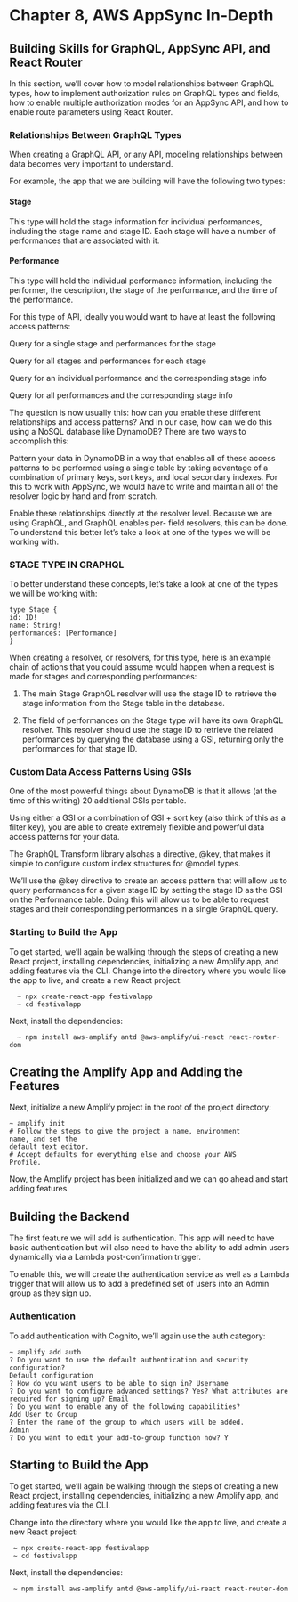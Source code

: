 
# Chapter 8, AWS AppSync In-Depth

## Building Skills for GraphQL, AppSync API, and React Router 

In this section, we’ll cover how to model relationships between GraphQL types, how to implement authorization rules on GraphQL types and fields, how to enable multiple authorization modes for an AppSync API, and how to enable route parameters using React Router.

### Relationships Between GraphQL Types

When creating a GraphQL API, or any API, modeling relationships between data becomes very important to understand.

For example, the app that we are building will have the following two types:


#### Stage
This type will hold the stage information for individual
performances, including the stage name and stage ID. Each stage
will have a number of performances that are associated with it.


#### Performance
This type will hold the individual performance information,
including the performer, the description, the stage of the
performance, and the time of the performance.

For this type of API, ideally you would want to have at least the following access patterns:

Query for a single stage and performances for the stage

Query for all stages and performances for each stage

Query for an individual performance and the corresponding stage info

Query for all performances and the corresponding stage info

The question is now usually this: how can you enable these different
relationships and access patterns? And in our case, how can we do
this using a NoSQL database like DynamoDB? There are two ways to
accomplish this:

Pattern your data in DynamoDB in a way that enables all of
these access patterns to be performed using a single table by
taking advantage of a combination of primary keys, sort
keys, and local secondary indexes. For this to work with
AppSync, we would have to write and maintain all of the
resolver logic by hand and from scratch.

Enable these relationships directly at the resolver level.
Because we are using GraphQL, and GraphQL enables per-
field resolvers, this can be done. To understand this better
let’s take a look at one of the types we will be working with.


### STAGE TYPE IN GRAPHQL

To better understand these concepts, let’s take a look at one of the
types we will be working with:

```grapghql
type Stage {
id: ID!
name: String!
performances: [Performance]
}
```
When creating a resolver, or resolvers, for this type, here is an
example chain of actions that you could assume would happen when
a request is made for stages and corresponding performances:

1. The main Stage GraphQL resolver will use the stage ID to
retrieve the stage information from the Stage table in the
database.

2. The field of performances on the Stage type will have
its own GraphQL resolver. This resolver should use the stage
ID to retrieve the related performances by querying the
database using a GSI, returning only the performances for
that stage ID.


### Custom Data Access Patterns Using GSIs

One of the most powerful things about DynamoDB is that it allows
(at the time of this writing) 20 additional GSIs per table.

Using either a GSI or a combination of GSI + sort key (also think of this as a filter key), you are able to create extremely flexible and powerful data access patterns for your data.

The GraphQL Transform library alsohas a directive, @key, that makes it simple to configure custom index
structures for @model types.


We’ll use the @key directive to create an access pattern that will
allow us to query performances for a given stage ID by setting the
stage ID as the GSI on the Performance table. Doing this will
allow us to be able to request stages and their corresponding
performances in a single GraphQL query.


### Starting to Build the App

To get started, we’ll again be walking through the steps of creating a
new React project, installing dependencies, initializing a new
Amplify app, and adding features via the CLI.
Change into the directory where you would like the app to live, and
create a new React project:
```
  ~ npx create-react-app festivalapp
  ~ cd festivalapp
```

Next, install the dependencies:
```
  ~ npm install aws-amplify antd @aws-amplify/ui-react react-router-dom
```

## Creating the Amplify App and Adding the Features

Next, initialize a new Amplify project in the root of the project directory:
```
~ amplify init
# Follow the steps to give the project a name, environment
name, and set the
default text editor.
# Accept defaults for everything else and choose your AWS
Profile.
```

Now, the Amplify project has been initialized and we can go ahead and start adding features.

## Building the Backend

The first feature we will add is authentication. This app will need to have basic authentication but will also need to have the ability to add admin users dynamically via a Lambda post-confirmation trigger.

To enable this, we will create the authentication service as well as a Lambda trigger that will allow us to add a predefined set of users into an Admin group as they sign up.

### Authentication

To add authentication with Cognito, we’ll again use the auth
category:

```
~ amplify add auth
? Do you want to use the default authentication and security
configuration?
Default configuration
? How do you want users to be able to sign in? Username
? Do you want to configure advanced settings? Yes? What attributes are required for signing up? Email
? Do you want to enable any of the following capabilities?
Add User to Group
? Enter the name of the group to which users will be added.
Admin
? Do you want to edit your add-to-group function now? Y
```

## Starting to Build the App

To get started, we’ll again be walking through the steps of creating a
new React project, installing dependencies, initializing a new
Amplify app, and adding features via the CLI.

Change into the directory where you would like the app to live, and
create a new React project:

```
 ~ npx create-react-app festivalapp
 ~ cd festivalapp
```

Next, install the dependencies:
```
 ~ npm install aws-amplify antd @aws-amplify/ui-react react-router-dom
 ```
 
 


